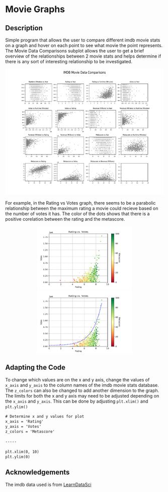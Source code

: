 # Movie Graphs
## Description
Simple program that allows the user to compare different imdb movie stats on a graph and hover on each point to see what movie the point represents.
The Movie Data Comparisons subplot allows the user to get a brief overview of the relationships between 2 movie stats and helps determine if there is any sort of interesting relationship to be investigated. 
<p align="center">
  <img src="/Movie_Data_Comparisons.png" width="600" height="400" class="center">
</p>

For example, in the Rating vs Votes graph, there seems to be a parabolic relationship between the maximum rating a movie could recieve based on the number of votes it has.
The color of the dots shows that there is a positive corelation between the rating and the metascore. 
<div class="row">
  <p align="center">
    <img src="/Rating_vs_Votes%20(Metascore).png" width="300" height="200">
    <img src="/Rating_vs_Votes%20(Metascore)Curve Fit.png" width="300" height="200">
  </p>
</div>

## Adapting the Code
To change which values are on the x and y axis, change the values of `x_axis` and `y_axis` to the column names of the imdb movie stats database.
The `z_colors` can also be changed to add another dimension to the graph.
The limits for both the x and y axis may need to be adjusted depending on the `x_axis` and `y_axis`. This can be done by adjusting `plt.xlim()` and `plt.ylim()`

```
# Determine x and y values for plot
x_axis = 'Rating'
y_axis = 'Votes'
z_colors = 'Metascore'

-----

plt.xlim(0, 10)
plt.ylim(0)
```

## Acknowledgements
The imdb data used is from [LearnDataSci](https://github.com/LearnDataSci/articles/blob/master/Python%20Pandas%20Tutorial%20A%20Complete%20Introduction%20for%20Beginners/IMDB-Movie-Data.csv)
